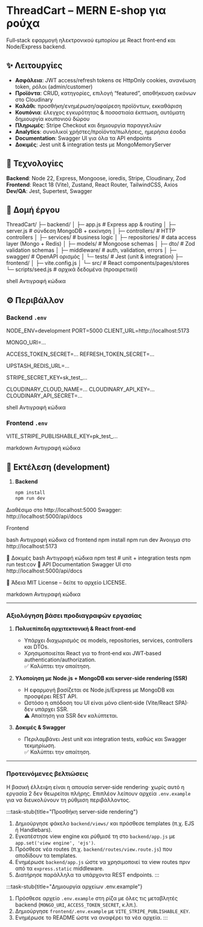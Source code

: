 # ThreadCart – MERN E‑shop για ρούχα

Full‑stack εφαρμογή ηλεκτρονικού εμπορίου με React front‑end και Node/Express backend.

## ✨ Λειτουργίες
- **Ασφάλεια**: JWT access/refresh tokens σε HttpOnly cookies, ανανέωση token, ρόλοι (admin/customer)
- **Προϊόντα**: CRUD, κατηγορίες, επιλογή “featured”, αποθήκευση εικόνων στο Cloudinary
- **Καλάθι**: προσθήκη/ενημέρωση/αφαίρεση προϊόντων, εκκαθάριση
- **Κουπόνια**: έλεγχος εγκυρότητας & ποσοστιαία έκπτωση, αυτόματη δημιουργία κουπονιού δώρου
- **Πληρωμές**: Stripe Checkout και δημιουργία παραγγελιών
- **Analytics**: συνολικοί χρήστες/προϊόντα/πωλήσεις, ημερήσια έσοδα
- **Documentation**: Swagger UI για όλα τα API endpoints
- **Δοκιμές**: Jest unit & integration tests με MongoMemoryServer

## 🧱 Τεχνολογίες
**Backend**: Node 22, Express, Mongoose, ioredis, Stripe, Cloudinary, Zod  
**Frontend**: React 18 (Vite), Zustand, React Router, TailwindCSS, Axios  
**Dev/QA**: Jest, Supertest, Swagger

## 📂 Δομή έργου
ThreadCart/
├─ backend/
│ ├─ app.js # Express app & routing
│ ├─ server.js # σύνδεση MongoDB + εκκίνηση
│ ├─ controllers/ # HTTP controllers
│ ├─ services/ # business logic
│ ├─ repositories/ # data access layer (Mongo + Redis)
│ ├─ models/ # Mongoose schemas
│ ├─ dto/ # Zod validation schemas
│ ├─ middleware/ # auth, validation, errors
│ ├─ swagger/ # OpenAPI ορισμός
│ └─ tests/ # Jest (unit & integration)
├─ frontend/
│ ├─ vite.config.js
│ └─ src/ # React components/pages/stores
└─ scripts/seed.js # αρχικά δεδομένα (προαιρετικό)

shell
Αντιγραφή κώδικα

## ⚙️ Περιβάλλον

### Backend `.env`
NODE_ENV=development
PORT=5000
CLIENT_URL=http://localhost:5173

MONGO_URI=...

ACCESS_TOKEN_SECRET=...
REFRESH_TOKEN_SECRET=...

UPSTASH_REDIS_URL=...

STRIPE_SECRET_KEY=sk_test_...

CLOUDINARY_CLOUD_NAME=...
CLOUDINARY_API_KEY=...
CLOUDINARY_API_SECRET=...

shell
Αντιγραφή κώδικα

### Frontend `.env`
VITE_STRIPE_PUBLISHABLE_KEY=pk_test_...

markdown
Αντιγραφή κώδικα

## 🚀 Εκτέλεση (development)

1. **Backend**
   ```bash
   npm install
   npm run dev
Διαθέσιμο στο http://localhost:5000
Swagger: http://localhost:5000/api/docs

Frontend

bash
Αντιγραφή κώδικα
cd frontend
npm install
npm run dev
Άνοιγμα στο http://localhost:5173

🧪 Δοκιμές
bash
Αντιγραφή κώδικα
npm test        # unit + integration tests
npm run test:cov
📖 API Documentation
Swagger UI στο http://localhost:5000/api/docs

📜 Άδεια
MIT License – δείτε το αρχείο LICENSE.

markdown
Αντιγραφή κώδικα

---

### Αξιολόγηση βάσει προδιαγραφών εργασίας

1. **Πολυεπίπεδη αρχιτεκτονική & React front‑end**
    - Υπάρχει διαχωρισμός σε models, repositories, services, controllers και DTOs.
    - Χρησιμοποιείται React για το front‑end και JWT‑based authentication/authorization.  
      ✅ Καλύπτει την απαίτηση.

2. **Υλοποίηση με Node.js + MongoDB και server‑side rendering (SSR)**
    - Η εφαρμογή βασίζεται σε Node.js/Express με MongoDB και προσφέρει REST API.
    - Ωστόσο η απόδοση του UI είναι μόνο client‑side (Vite/React SPA)· δεν υπάρχει SSR.  
      ⚠️ Απαίτηση για SSR δεν καλύπτεται.

3. **Δοκιμές & Swagger**
    - Περιλαμβάνει Jest unit και integration tests, καθώς και Swagger τεκμηρίωση.  
      ✅ Καλύπτει την απαίτηση.

---

### Προτεινόμενες βελτιώσεις

Η βασική έλλειψη είναι η απουσία server‑side rendering· χωρίς αυτό η εργασία 2 δεν θεωρείται πλήρης. Επιπλέον λείπουν αρχεία `.env.example` για να διευκολύνουν τη ρύθμιση περιβάλλοντος.

:::task-stub{title="Προσθήκη server-side rendering"}
1. Δημιούργησε φάκελο `backend/views/` και πρόσθεσε templates (π.χ. EJS ή Handlebars).
2. Εγκατέστησε view engine και ρύθμισέ τη στο `backend/app.js` με `app.set('view engine', 'ejs')`.
3. Πρόσθεσε νέα routes (π.χ. `backend/routes/view.route.js`) που αποδίδουν τα templates.
4. Ενημέρωσε `backend/app.js` ώστε να χρησιμοποιεί τα view routes πριν από τα `express.static` middleware.
5. Διατήρησε παράλληλα τα υπάρχοντα REST endpoints.
   :::

:::task-stub{title="Δημιουργία αρχείων .env.example"}
1. Πρόσθεσε αρχείο `.env.example` στη ρίζα με όλες τις μεταβλητές backend (`MONGO_URI`, `ACCESS_TOKEN_SECRET`, κ.λπ.).
2. Δημιούργησε `frontend/.env.example` με `VITE_STRIPE_PUBLISHABLE_KEY`.
3. Ενημέρωσε το README ώστε να αναφέρει τα νέα αρχεία.
   :::